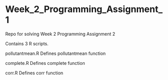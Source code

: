 # Week_2_Programming_Assignment_1
Repo for solving Week 2 Programming Assignment 2

Contains 3 R scripts.

pollutantmean.R
    Defines pollutantmean function
    
complete.R
    Defines complete function
    
corr.R
    Defines corr function